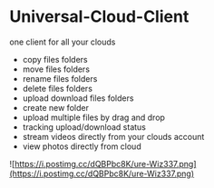 # Universal-Cloud-Client
one client for all your clouds
* copy files folders
* move files folders
* rename files folders
* delete files folders
* upload download files folders
* create new folder
* upload multiple files by drag and drop
* tracking upload/download status
* stream videos directly from your clouds account
* view photos directly from cloud

![https://i.postimg.cc/dQBPbc8K/ure-Wiz337.png](https://i.postimg.cc/dQBPbc8K/ure-Wiz337.png)
